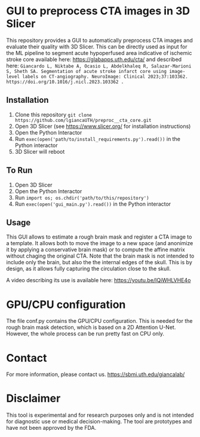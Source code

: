 # GUI to preprocess CTA images in 3D Slicer

This repository provides a GUI to automatically preprocess CTA images and evaluate their quality with 3D Slicer. 
This can be directly used as input for the ML pipeline to segment acute hypoperfused area indicative of ischemic stroke core available here: https://glabapps.uth.edu/cta/
and described here:
``
Giancardo L, Niktabe A, Ocasio L, Abdelkhaleq R, Salazar-Marioni S, Sheth SA. Segmentation of acute stroke infarct core using image-level labels on CT-angiography. NeuroImage: Clinical 2023;37:103362. https://doi.org/10.1016/j.nicl.2023.103362 . 
``




## Installation

1. Clone this repository `git clone https://github.com/lgiancaUTH/preproc__cta_core.git`
2. Open 3D Slicer (see https://www.slicer.org/ for installation instructions)
3. Open the Python Interactor
4. Run `exec(open('path/to/install_requirements.py').read())` in the Python interactor
5. 3D Slicer will reboot

## To Run

1. Open 3D Slicer
2. Open the Python Interactor
3. Run `import os; os.chdir('path/to/this/repository')`
4. Run `exec(open('gui_main.py').read())` in the Python interactor


## Usage
This GUI allows to estimate a rough brain mask and register a CTA image to a template. It allows both to move the image to a new space (and anonimize it by applying a conservative brain mask) or to compute the affine matrix without chaging the original CTA. Note that the brain mask is not intended to include only the brain, but also the the internal edges of the skull. This is by design, as it allows fully capturing the circulation close to the skull.

A video describing its use is available here: https://youtu.be/IQiWHLVHE4o

# GPU/CPU configuration
The file conf.py contains the GPU/CPU configuration. This is needed for the rough brain mask detection, which is based on a 2D Attention U-Net. However, the whole process can be run pretty fast on CPU only. 

# Contact
For more information, please contact us. https://sbmi.uth.edu/giancalab/ 

# Disclaimer
This tool is experimental and for research purposes only and is not intended for diagnostic use or medical decision-making. The tool  are prototypes and have not been approved by the FDA. 